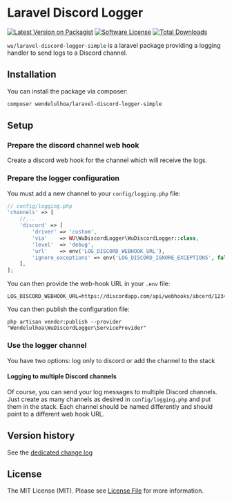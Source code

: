 # Laravel Discord Logger

[![Latest Version on Packagist](https://img.shields.io/packagist/v/marvinlabs/laravel-discord-logger.svg?style=flat-square)](https://packagist.org/packages/marvinlabs/laravel-discord-logger)
[![Software License](https://img.shields.io/badge/license-MIT-brightgreen.svg?style=flat-square)](LICENSE.md)
[![Total Downloads](https://img.shields.io/packagist/dt/marvinlabs/laravel-discord-logger.svg?style=flat-square)](https://packagist.org/packages/marvinlabs/laravel-discord-logger)

`wu/laravel-discord-logger-simple` is a laravel package providing a logging handler to send logs to a Discord channel. 

## Installation

You can install the package via composer:

``` bash
composer wendelulhoa/laravel-discord-logger-simple
```

## Setup

### Prepare the discord channel web hook

Create a discord web hook for the channel which will receive the logs.

### Prepare the logger configuration

You must add a new channel to your `config/logging.php` file:

```php
// config/logging.php
'channels' => [
    //...
    'discord' => [
        'driver' => 'custom',
        'via'    => WU\WuDiscordLogger\WuDiscordLogger::class,
        'level'  => 'debug',
        'url'    => env('LOG_DISCORD_WEBHOOK_URL'),
        'ignore_exceptions' => env('LOG_DISCORD_IGNORE_EXCEPTIONS', false),
    ],
];
```

You can then provide the web-hook URL in your `.env` file:

```
LOG_DISCORD_WEBHOOK_URL=https://discordapp.com/api/webhooks/abcerd/1234
```

You can then publish the configuration file:

```
php artisan vendor:publish --provider "Wendelulhoa\WuDiscordLogger\ServiceProvider"
```

### Use the logger channel

You have two options: log only to discord or add the channel to the stack

#### Logging to multiple Discord channels

Of course, you can send your log messages to multiple Discord channels. Just create as many channels as desired in 
`config/logging.php` and put them in the stack. Each channel should be named differently and should point to a different
web hook URL.

## Version history

See the [dedicated change log](CHANGELOG.md)

## License

The MIT License (MIT). Please see [License File](LICENSE.md) for more information.

